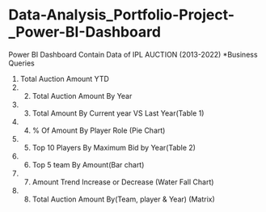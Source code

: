 # Data-Analysis_Portfolio-Project-_Power-BI-Dashboard
Power BI Dashboard Contain Data of IPL AUCTION (2013-2022) 
*Business Queries 
1. Total Auction Amount YTD 
2. 2. Total Auction Amount By Year 
3. 3. Total Amount By Current year VS Last Year(Table 1) 
4. 4. % Of Amount By Player Role (Pie Chart) 
5. 5. Top 10 Players By Maximum Bid by Year(Table 2) 
6. 6. Top 5 team By Amount(Bar chart) 
7. 7. Amount Trend Increase or Decrease (Water Fall Chart) 
8. 8. Total Auction Amount By(Team, player &amp; Year) (Matrix)
